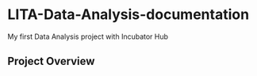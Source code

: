 # LITA-Data-Analysis-documentation
My first Data Analysis project with Incubator Hub

## Project Overview

